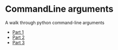 # CommandLine arguments

A walk through python command-line arguments

 - [Part 1](https://thegreencodes.com/python-command-line-arguments-part-1-argv-ck2gd5o7400fewks155jr7isq)
 - [Part 2](https://thegreencodes.com/command-line-arguments-part-2-argparse-ck2urwww5006o49s1flu1ntkh)
 - [Part 3](https://thegreencodes.com/python-command-line-arguments-part-3-getopt-ck6p7lheb02med9s1crh04zem)
